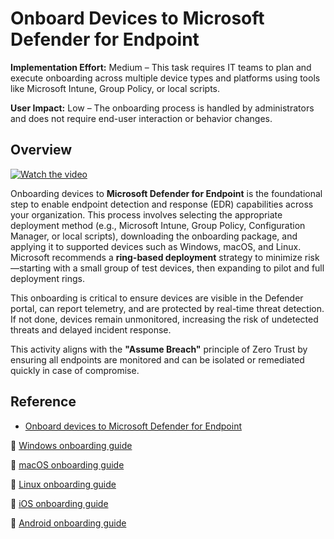 # Onboard Devices to Microsoft Defender for Endpoint

**Implementation Effort:** Medium – This task requires IT teams to plan and execute onboarding across multiple device types and platforms using tools like Microsoft Intune, Group Policy, or local scripts.

**User Impact:** Low – The onboarding process is handled by administrators and does not require end-user interaction or behavior changes.

## Overview
[![Watch the video](https://img.youtube.com/vi/ROyaVuqtBrE/hqdefault.jpg)](https://www.youtube.com/embed/ROyaVuqtBrE)

Onboarding devices to **Microsoft Defender for Endpoint** is the foundational step to enable endpoint detection and response (EDR) capabilities across your organization. This process involves selecting the appropriate deployment method (e.g., Microsoft Intune, Group Policy, Configuration Manager, or local scripts), downloading the onboarding package, and applying it to supported devices such as Windows, macOS, and Linux. Microsoft recommends a **ring-based deployment** strategy to minimize risk—starting with a small group of test devices, then expanding to pilot and full deployment rings.

This onboarding is critical to ensure devices are visible in the Defender portal, can report telemetry, and are protected by real-time threat detection. If not done, devices remain unmonitored, increasing the risk of undetected threats and delayed incident response.

This activity aligns with the **"Assume Breach"** principle of Zero Trust by ensuring all endpoints are monitored and can be isolated or remediated quickly in case of compromise.



## Reference

- [Onboard devices to Microsoft Defender for Endpoint](https://learn.microsoft.com/en-us/defender-endpoint/onboarding)  

📘 [Windows onboarding guide](https://learn.microsoft.com/en-us/defender-endpoint/configure-endpoints-mdm)

📘 [macOS onboarding guide](https://learn.microsoft.com/en-us/defender-endpoint/mac-install-with-intune)

📘 [Linux onboarding guide](https://learn.microsoft.com/en-us/azure/defender-for-cloud/onboard-machines-with-defender-for-endpoint?toc=%2Fdefender-endpoint%2Ftoc.json&bc=%2Fdefender-endpoint%2Fbreadcrumb%2Ftoc.json)

📘 [iOS onboarding guide](https://learn.microsoft.com/en-us/defender-endpoint/ios-install)

📘 [Android onboarding guide](https://learn.microsoft.com/en-us/defender-endpoint/android-intune)


